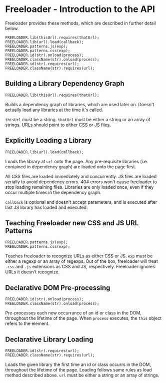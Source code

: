 # Freeloader - Introduction to the API

Freeloader provides these methods, which are described in further detail below.

    FREELOADER.lib(thisUrl).requires(thatUrl);
    FREELOADER.lib(url).load(callback);
    FREELOADER.patterns.js(exp);
    FREELOADER.patterns.css(exp);
    FREELOADER.id(str).onload(process);
    FREELOADER.className(str).onload(process);
    FREELOADER.id(str).requires(url);
    FREELOADER.className(str).requires(url);

## Building a Library Dependency Graph

    FREELOADER.lib(thisUrl).requires(thatUrl);

Builds a dependency graph of libraries, which are used later on. Doesn't
actually load any libraries at the time it's called.

<code>thisUrl</code> must be a string. <code>thatUrl</code> must be either a
string or an array of strings. URLs should point to either CSS or JS files.

## Explicitly Loading a Library

    FREELOADER.lib(url).load(callback);

Loads the library at <code>url</code> onto the page. Any pre-requisite libraries
(i.e. contained in dependency graph) are loaded onto the page first.

All CSS files are loaded immediately and concurrently. JS files are loaded
serially to avoid dependency errors. 404 errors won't cause freeloader to stop
loading remaining files. Libraries are only loaded once, even if they occur
multiple times in the dependency graph.

<code>callback</code> is optional and doesn't accept parameters, and is executed
after last JS library has loaded and executed.

## Teaching Freeloader new CSS and JS URL Patterns

    FREELOADER.patterns.js(exp);
    FREELOADER.patterns.css(exp);

Teaches freeloader to recognize URLs as either CSS or JS. <code>exp</code> must
be either a regexp or an array of regexps. Out of the box, freeloader will treat
<code>.css</code> and <code>.js</code> extensions as CSS and JS, respectively.
Freeloader ignores URLs it doesn't recognize.

## Declarative DOM Pre-processing

    FREELOADER.id(str).onload(process);
    FREELOADER.className(str).onload(process);

Pre-processes each new occurrance of an id or class in the DOM, throughout the
lifetime of the page. When <code>process</code> executes, the <code>this</code>
object refers to the element.

## Declarative Library Loading

    FREELOADER.id(str).requires(url);
    FREELOADER.className(str).requires(url);

Loads the given library the first time an id or class occurrs in the DOM,
throughout the lifetime of the page. Loading follows same rules as load method
described above. <code>url</code> must be either a string or an array of
strings.
